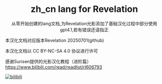 <h1 align = "center"> zh_cn lang for Revelation </h1>
<p align = "center"> 从零开始创建的lang文档,为Revelation光影添加了基础汉化</p﹥
                                          
过程中部分使用gpt4.1,若有错误还请指正

本汉化文档对应版本Revelation 20250701(github)

本汉化文档以 CC BY-NC-SA 4.0 协议进行许可

感谢Surisen提供的光影汉化教程（进阶篇）https://www.bilibili.com/read/readlist/rl606793

[![bilibili](https://i0.hdslb.com/bfs/new_dyn/b2dbccf61c097f746c1b4cc51cd58414661920573.jpg@1c.webp)](https://www.bilibili.com/opus/1085805828804444161)
